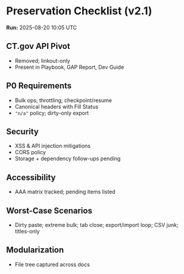 # Preservation Checklist (v2.1)
**Run:** 2025-08-20 10:05 UTC

## CT.gov API Pivot
- Removed; linkout-only
- Present in Playbook, GAP Report, Dev Guide

## P0 Requirements
- Bulk ops; throttling; checkpoint/resume
- Canonical headers with Fill Status
- `"n/a"` policy; dirty-only export

## Security
- XSS & API injection mitigations
- CORS policy
- Storage + dependency follow-ups pending

## Accessibility
- AAA matrix tracked; pending items listed

## Worst-Case Scenarios
- Dirty paste; extreme bulk; tab close; export/import loop; CSV junk; titles-only

## Modularization
- File tree captured across docs
